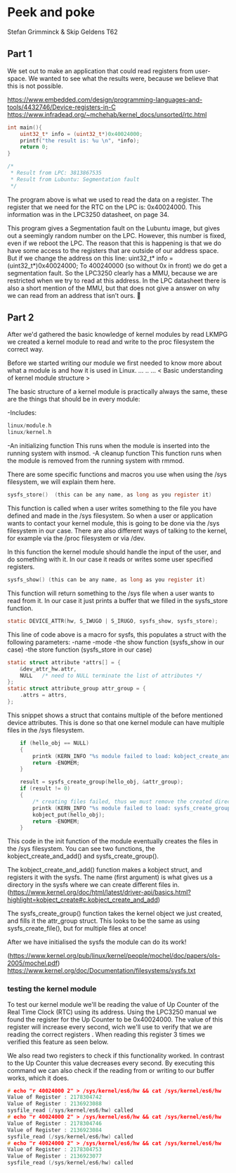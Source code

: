 # Peek and poke
Stefan Grimminck & Skip Geldens
T62
## Part 1 

We set out to make an application that could read registers from user-space. We wanted to see what the results were, because we believe that this is not possible. 

https://www.embedded.com/design/programming-languages-and-tools/4432746/Device-registers-in-C
https://www.infradead.org/~mchehab/kernel_docs/unsorted/rtc.html

```c
int main(){
	uint32_t* info = (uint32_t*)0x40024000;
	printf("the result is: %u \n", *info);
	return 0;
}

/*
 * Result from LPC: 3813867535  
 * Result from Lubuntu: Segmentation fault
 */
```
The program above is what we used to read the data on a register. The register that we need for the RTC on the LPC is: 0x40024000. This information was in the LPC3250 datasheet, on page 34. 

This program gives a Segmentation fault on the Lubuntu image, but gives out a seemingly random number on the LPC. However, this number is fixed, even if we reboot the LPC. The reason that this is happening is that we do have some access to the registers that are outside of our address space. But if we change the address on this line:
uint32_t* info = (uint32_t*)0x40024000;
To 400240000 (so without 0x in front) we do get a segmentation fault. So the LPC3250 clearly has a MMU, because we are restricted when we try to read at this address. In the LPC datasheet there is also a short mention of the MMU, but that does not give a answer on why we can read from an address that isn’t ours. 

## Part 2
After we'd gathered the basic knowledge of kernel modules by read LKMPG we created a kernel module to read and write to the proc filesystem the correct way. 

Before we started writing our module we first needed to know more about what a module is and how it is used in Linux. … .. ...
< Basic understanding of kernel module structure >

The basic structure of a kernel module is practically always the same, these are the things that should be in every module:

-Includes:
```c
linux/module.h
linux/kernel.h
```

-An initializing function
	This runs when the module is inserted into the running system with insmod.
-A cleanup function
	This function runs when the module is removed from the running system with rmmod.

There are some specific functions and macros you use when using the /sys filesystem, we will explain them here.
```c
sysfs_store()  (this can be any name, as long as you register it)
```
This function is called when a user writes something to the file you have defined and made in the /sys filesystem. So when a user or application wants to contact your kernel module, this is going to be done via the /sys filesystem in our case. There are also different ways of talking to the kernel, for example via the /proc filesystem or via /dev. 

In this function the kernel module should handle the input of the user, and do something with it. In our case it reads or writes some user specified registers.
```c
sysfs_show() (this can be any name, as long as you register it)
```
This function will return something to the /sys file when a user wants to read from it. In our case it just prints a buffer that we filled in the sysfs_store function.

```c
static DEVICE_ATTR(hw, S_IWUGO | S_IRUGO, sysfs_show, sysfs_store);
```
This line of code above is a macro for sysfs, this populates a struct with the following parameters:
-name
-mode
-the show function (sysfs_show in our case)
-the store function (sysfs_store in our case)

```c
static struct attribute *attrs[] = {
    &dev_attr_hw.attr,
    NULL   /* need to NULL terminate the list of attributes */
};
static struct attribute_group attr_group = {
    .attrs = attrs,
};
```

This snippet shows a struct that contains multiple of the before mentioned device attributes. This is done so that one kernel module can have multiple files in the /sys filesystem. 
```c
    if (hello_obj == NULL)
    {
        printk (KERN_INFO "%s module failed to load: kobject_create_and_add failed\n", sysfs_file);
        return -ENOMEM;
    }

    result = sysfs_create_group(hello_obj, &attr_group);
    if (result != 0)
    {
        /* creating files failed, thus we must remove the created directory! */
        printk (KERN_INFO "%s module failed to load: sysfs_create_group failed with result %d\n", sysfs_file, result);
        kobject_put(hello_obj);
        return -ENOMEM;
    }
```

This code in the init function of the module eventually creates the files in the /sys filesystem. You can see two functions, the kobject_create_and_add() and sysfs_create_group(). 

The kobject_create_and_add() function makes a kobject struct, and registers it with the sysfs. The name (first argument) is what gives us a directory in the sysfs where we can create different files in. 
(https://www.kernel.org/doc/html/latest/driver-api/basics.html?highlight=kobject_create#c.kobject_create_and_add)


The sysfs_create_group() function takes the kernel object we just created, and fills it the attr_group struct. This looks to be the same as using sysfs_create_file(), but for multiple files at once! 

After we have initialised the sysfs the module can do its work!

(https://www.kernel.org/pub/linux/kernel/people/mochel/doc/papers/ols-2005/mochel.pdf) 
https://www.kernel.org/doc/Documentation/filesystems/sysfs.txt


### testing the kernel module

To test our kernel module we'll be reading the value of Up Counter of the Real Time Clock (RTC) using its
address. Using the LPC3250 manual we found the register for the Up Counter to be 0x40024000.
The value of this register will increase every second, wich we'll use to verify that we are reading the correct registers .
When reading this register 3 times we verified this feature as seen below. 

We also read two registers to check if this functionality worked. 
In contrast to the Up Counter this value decreases every second. By executing this command we can also check if the reading from or writing to our buffer works, which it does.

```c
# echo "r 40024000 2" > /sys/kernel/es6/hw && cat /sys/kernel/es6/hw
Value of Register : 2178304742
Value of Register : 2136923088
sysfile_read (/sys/kernel/es6/hw) called
# echo "r 40024000 2" > /sys/kernel/es6/hw && cat /sys/kernel/es6/hw 
Value of Register : 2178304746
Value of Register : 2136923084
sysfile_read (/sys/kernel/es6/hw) called
# echo "r 40024000 2" > /sys/kernel/es6/hw && cat /sys/kernel/es6/hw 
Value of Register : 2178304753
Value of Register : 2136923077
sysfile_read (/sys/kernel/es6/hw) called
```


